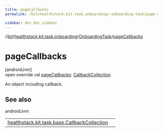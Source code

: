 ```yaml
---
title: pageCallbacks
permalink: /kit/healthstack.kit.task.onboarding/-onboarding-task/page-callbacks.html

sidebar: dev_doc_sidebar
---
```

//[kit](../../../kit.html)/[healthstack.kit.task.onboarding](../index.html)/[OnboardingTask](index.html)/[pageCallbacks](page-callbacks.html)



# pageCallbacks



[androidJvm]\
open override val [pageCallbacks](page-callbacks.html): [CallbackCollection](../../healthstack.kit.task.base/-callback-collection/index.html)



An object including callback.



## See also


androidJvm

| | |
|---|---|
| [healthstack.kit.task.base.CallbackCollection](../../healthstack.kit.task.base/-callback-collection/index.html) |  |




